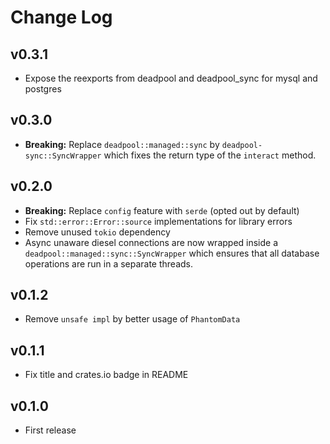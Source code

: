 # Change Log

## v0.3.1
* Expose the reexports from deadpool and deadpool_sync for mysql and postgres

## v0.3.0

* __Breaking:__ Replace `deadpool::managed::sync` by
  `deadpool-sync::SyncWrapper` which fixes the return type
  of the `interact` method.

## v0.2.0

* __Breaking:__ Replace `config` feature with `serde` (opted out by default)
* Fix `std::error::Error::source` implementations for library errors
* Remove unused `tokio` dependency
* Async unaware diesel connections are now wrapped inside
  a `deadpool::managed::sync::SyncWrapper` which ensures that
  all database operations are run in a separate threads.

## v0.1.2

* Remove `unsafe impl` by better usage of `PhantomData`

## v0.1.1

* Fix title and crates.io badge in README

## v0.1.0

* First release
